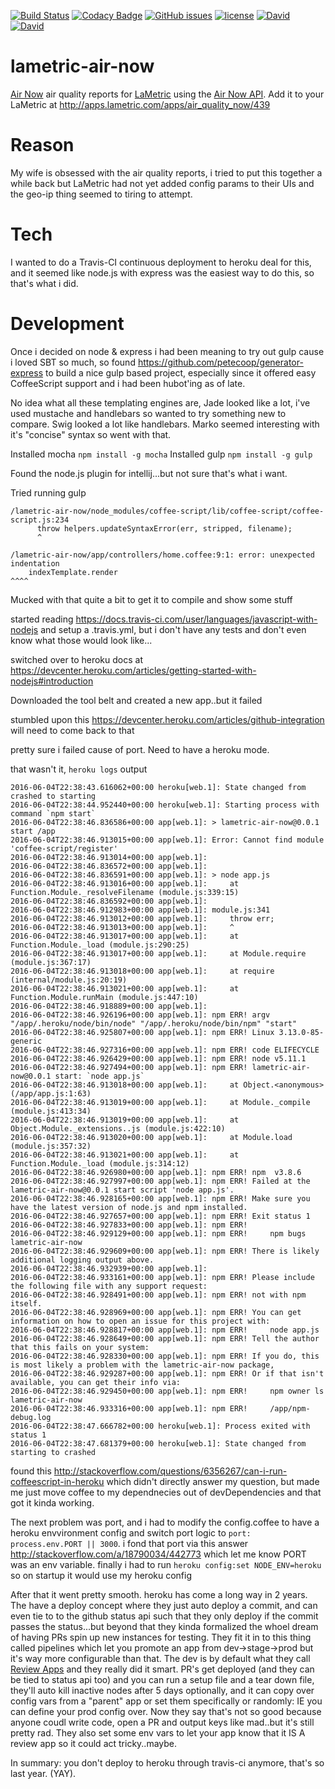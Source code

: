 [![Build Status](https://img.shields.io/travis/drdamour/lametric-air-now.svg)](https://travis-ci.org/drdamour/lametric-air-now)
[![Codacy Badge](https://api.codacy.com/project/badge/Grade/907f896ca2154473b04e55fadaf09df6)](https://www.codacy.com/app/drdamour/lametric-air-now?utm_source=github.com&amp;utm_medium=referral&amp;utm_content=drdamour/lametric-air-now&amp;utm_campaign=Badge_Grade)
[![GitHub issues](https://img.shields.io/github/issues/drdamour/lametric-air-now.svg?maxAge=3600)]()
[![license](https://img.shields.io/github/license/mashape/apistatus.svg?maxAge=3600)]()
[![David](https://img.shields.io/david/drdamour/lametric-air-now.svg?maxAge=3600)](https://david-dm.org/drdamour/lametric-air-now)
[![David](https://img.shields.io/david/dev/drdamour/lametric-air-now.svg?maxAge=3600)](https://david-dm.org/drdamour/lametric-air-now#info=devDependencies)

# lametric-air-now
[Air Now](https://www.airnow.gov/) air quality reports for [LaMetric](lametric.com) using the [Air Now API](http://.airnowapi.org).  Add it to your LaMetric at http://apps.lametric.com/apps/air_quality_now/439

# Reason
My wife is obsessed with the air quality reports, i tried to put this together a while back but LaMetric had not yet added config params to their UIs and the geo-ip thing seemed to tiring to attempt.

# Tech
I wanted to do a Travis-CI continuous deployment to heroku deal for this, and it seemed like node.js with express was the easiest way to do this, so that's what i did.

# Development
Once i decided on node & express i had been meaning to try out gulp cause i loved SBT so much, so found https://github.com/petecoop/generator-express to build a nice gulp based project, especially since it offered easy CoffeeScript support and i had been hubot'ing as of late.

No idea what all these templating engines are, Jade looked like a lot, i've used mustache and handlebars so wanted to try something new to compare.  Swig looked a lot like handlebars.  Marko seemed interesting with it's "concise" syntax so went with that.

Installed mocha ```npm install -g mocha```
Installed gulp ```npm install -g gulp```

Found the node.js plugin for intellij...but not sure that's what i want.

Tried running gulp

```
/lametric-air-now/node_modules/coffee-script/lib/coffee-script/coffee-script.js:234
      throw helpers.updateSyntaxError(err, stripped, filename);
      ^

/lametric-air-now/app/controllers/home.coffee:9:1: error: unexpected indentation
    indexTemplate.render
^^^^
```

Mucked with that quite a bit to get it to compile and show some stuff

started reading https://docs.travis-ci.com/user/languages/javascript-with-nodejs and setup a .travis.yml, but i don't have any tests and don't even know what those would look like...

switched over to heroku docs at https://devcenter.heroku.com/articles/getting-started-with-nodejs#introduction

Downloaded the tool belt and created a new app..but it failed

stumbled upon this https://devcenter.heroku.com/articles/github-integration will need to come back to that

pretty sure i failed cause of port.  Need to have a heroku mode.

that wasn't it, ```heroku logs``` output

```
2016-06-04T22:38:43.616062+00:00 heroku[web.1]: State changed from crashed to starting
2016-06-04T22:38:44.952440+00:00 heroku[web.1]: Starting process with command `npm start`
2016-06-04T22:38:46.836586+00:00 app[web.1]: > lametric-air-now@0.0.1 start /app
2016-06-04T22:38:46.913015+00:00 app[web.1]: Error: Cannot find module 'coffee-script/register'
2016-06-04T22:38:46.913014+00:00 app[web.1]:
2016-06-04T22:38:46.836572+00:00 app[web.1]:
2016-06-04T22:38:46.836591+00:00 app[web.1]: > node app.js
2016-06-04T22:38:46.913016+00:00 app[web.1]:     at Function.Module._resolveFilename (module.js:339:15)
2016-06-04T22:38:46.836592+00:00 app[web.1]:
2016-06-04T22:38:46.912983+00:00 app[web.1]: module.js:341
2016-06-04T22:38:46.913012+00:00 app[web.1]:     throw err;
2016-06-04T22:38:46.913013+00:00 app[web.1]:     ^
2016-06-04T22:38:46.913017+00:00 app[web.1]:     at Function.Module._load (module.js:290:25)
2016-06-04T22:38:46.913017+00:00 app[web.1]:     at Module.require (module.js:367:17)
2016-06-04T22:38:46.913018+00:00 app[web.1]:     at require (internal/module.js:20:19)
2016-06-04T22:38:46.913021+00:00 app[web.1]:     at Function.Module.runMain (module.js:447:10)
2016-06-04T22:38:46.918889+00:00 app[web.1]:
2016-06-04T22:38:46.926196+00:00 app[web.1]: npm ERR! argv "/app/.heroku/node/bin/node" "/app/.heroku/node/bin/npm" "start"
2016-06-04T22:38:46.925807+00:00 app[web.1]: npm ERR! Linux 3.13.0-85-generic
2016-06-04T22:38:46.927316+00:00 app[web.1]: npm ERR! code ELIFECYCLE
2016-06-04T22:38:46.926429+00:00 app[web.1]: npm ERR! node v5.11.1
2016-06-04T22:38:46.927494+00:00 app[web.1]: npm ERR! lametric-air-now@0.0.1 start: `node app.js`
2016-06-04T22:38:46.913018+00:00 app[web.1]:     at Object.<anonymous> (/app/app.js:1:63)
2016-06-04T22:38:46.913019+00:00 app[web.1]:     at Module._compile (module.js:413:34)
2016-06-04T22:38:46.913019+00:00 app[web.1]:     at Object.Module._extensions..js (module.js:422:10)
2016-06-04T22:38:46.913020+00:00 app[web.1]:     at Module.load (module.js:357:32)
2016-06-04T22:38:46.913021+00:00 app[web.1]:     at Function.Module._load (module.js:314:12)
2016-06-04T22:38:46.926980+00:00 app[web.1]: npm ERR! npm  v3.8.6
2016-06-04T22:38:46.927997+00:00 app[web.1]: npm ERR! Failed at the lametric-air-now@0.0.1 start script 'node app.js'.
2016-06-04T22:38:46.928165+00:00 app[web.1]: npm ERR! Make sure you have the latest version of node.js and npm installed.
2016-06-04T22:38:46.927657+00:00 app[web.1]: npm ERR! Exit status 1
2016-06-04T22:38:46.927833+00:00 app[web.1]: npm ERR!
2016-06-04T22:38:46.929129+00:00 app[web.1]: npm ERR!     npm bugs lametric-air-now
2016-06-04T22:38:46.929609+00:00 app[web.1]: npm ERR! There is likely additional logging output above.
2016-06-04T22:38:46.932939+00:00 app[web.1]:
2016-06-04T22:38:46.933161+00:00 app[web.1]: npm ERR! Please include the following file with any support request:
2016-06-04T22:38:46.928491+00:00 app[web.1]: npm ERR! not with npm itself.
2016-06-04T22:38:46.928969+00:00 app[web.1]: npm ERR! You can get information on how to open an issue for this project with:
2016-06-04T22:38:46.928817+00:00 app[web.1]: npm ERR!     node app.js
2016-06-04T22:38:46.928649+00:00 app[web.1]: npm ERR! Tell the author that this fails on your system:
2016-06-04T22:38:46.928330+00:00 app[web.1]: npm ERR! If you do, this is most likely a problem with the lametric-air-now package,
2016-06-04T22:38:46.929287+00:00 app[web.1]: npm ERR! Or if that isn't available, you can get their info via:
2016-06-04T22:38:46.929450+00:00 app[web.1]: npm ERR!     npm owner ls lametric-air-now
2016-06-04T22:38:46.933316+00:00 app[web.1]: npm ERR!     /app/npm-debug.log
2016-06-04T22:38:47.666782+00:00 heroku[web.1]: Process exited with status 1
2016-06-04T22:38:47.681379+00:00 heroku[web.1]: State changed from starting to crashed
```

found this http://stackoverflow.com/questions/6356267/can-i-run-coffeescript-in-heroku which didn't directly answer my question, but made me just move coffee to my dependnecies out of devDependencies and that got it kinda working.

The next problem was port, and i had to modify the config.coffee to have a heroku envvironment config and switch port logic to ```port: process.env.PORT || 3000```.  i fond that port via this answer http://stackoverflow.com/a/18790034/442773 which let me know PORT was an env variable.  finally i had to run ```heroku config:set NODE_ENV=heroku``` so on startup it would use my heroku config

After that it went pretty smooth.  heroku has come a long way in 2 years.  The have a deploy concept where they just auto deploy a commit, and can even tie to to the github status api such that they only deploy if the commit passes the status...but beyond that they kinda formalized the whoel dream of having PRs spin up new instances for testing.  They fit it in to this thing called pipelines which let you promote an app from dev->stage->prod but it's way more configurable than that.  The dev is by default what they call [Review Apps](https://devcenter.heroku.com/articles/github-integration-review-apps) and they really did it smart. PR's get deployed (and they can be tied to status api too) and you can run a setup file and a tear down file, they'll auto kill inactive nodes after 5 days optionally, and it can copy over config vars from a "parent" app or set them specifically or randomly: IE you can define your prod config over.  Now they say that's not so good because anyone coudl write code, open a PR and output keys like mad..but it's still pretty rad. They also set some env vars to let your app know that it IS A review app so it could act tricky..maybe.

In summary: you don't deploy to heroku through travis-ci anymore, that's so last year. (YAY).


